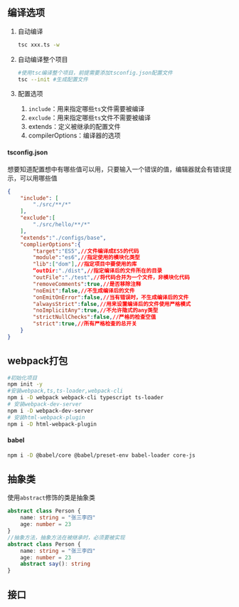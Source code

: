 ## 编译选项

1. 自动编译

   ```bash
   tsc xxx.ts -w
   ```

2. 自动编译整个项目

   ```bash
   #使用tsc编译整个项目，前提需要添加tsconfig.json配置文件
   tsc --init #生成配置文件
   ```

3. 配置选项

   1. `include`：用来指定哪些`ts`文件需要被编译
   2. `exclude`：用来指定哪些`ts`文件不需要被编译
   3. extends：定义被继承的配置文件
   4. compilerOptions：编译器的选项

#### tsconfig.json

想要知道配置想中有哪些值可以用，只要输入一个错误的值，编辑器就会有错误提示，可以用哪些值

```json
{
    "include": [
        "./src/**/*"
    ],
    "exclude":[
        "./src/hello/**/*"
    ],
    "extends":"./configs/base",
    "complierOptions":{
        "target":"ES5",//文件编译成ES5的代码
        "module":"es6",//指定使用的模块化类型
        "lib":["dom"],//指定项目中要使用的库
        “outDir:"./dist",//指定编译后的文件所在的目录
        "outFile":"./test",//将代码合并为一个文件，非模块化代码
        "removeComments":true,//是否移除注释
        "noEmit":false,//不生成编译后的文件
        "onEmitOnError":false,//当有错误时，不生成编译后的文件
        "alwaysStrict":false,//用来设置编译后的文件使用严格模式
        "noImplicitAny":true,//不允许隐式的any类型
        "strictNullChecks":false,//严格的检查空值
        "strict":true,//所有严格检查的总开关
    }
}
```

## webpack打包

```bash
#初始化项目
npm init -y
#安装webpack,ts,ts-loader,webpack-cli
npm i -D webpack webpack-cli typescript ts-loader 
# 安装webpack-dev-server
npm i -D webpack-dev-server
# 安装html-webpack-plugin
npm i -D html-webpack-plugin

```

#### babel

```bash
npm i -D @babel/core @babel/preset-env babel-loader core-js
```

## 抽象类

使用`abstract`修饰的类是抽象类

```ts
abstract class Person {
    name: string = "张三李四"
    age: number = 23  
}
//抽象方法，抽象方法在被继承时，必须要被实现
abstract class Person {
    name: string = "张三李四"
    age: number = 23
    abstract say(): string
}
```

## 接口

